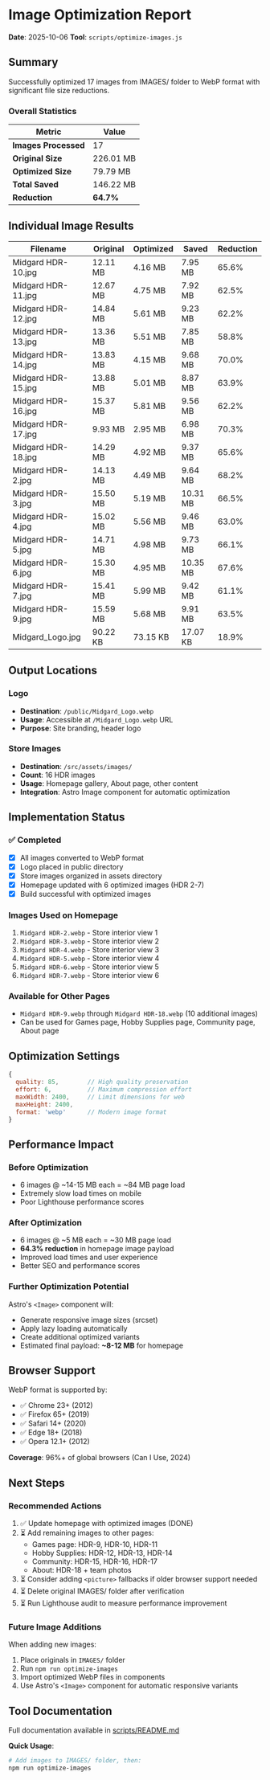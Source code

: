 # Image Optimization Report

**Date**: 2025-10-06
**Tool**: `scripts/optimize-images.js`

## Summary

Successfully optimized 17 images from IMAGES/ folder to WebP format with significant file size reductions.

### Overall Statistics

| Metric               | Value     |
| -------------------- | --------- |
| **Images Processed** | 17        |
| **Original Size**    | 226.01 MB |
| **Optimized Size**   | 79.79 MB  |
| **Total Saved**      | 146.22 MB |
| **Reduction**        | **64.7%** |

## Individual Image Results

| Filename           | Original | Optimized | Saved    | Reduction |
| ------------------ | -------- | --------- | -------- | --------- |
| Midgard HDR-10.jpg | 12.11 MB | 4.16 MB   | 7.95 MB  | 65.6%     |
| Midgard HDR-11.jpg | 12.67 MB | 4.75 MB   | 7.92 MB  | 62.5%     |
| Midgard HDR-12.jpg | 14.84 MB | 5.61 MB   | 9.23 MB  | 62.2%     |
| Midgard HDR-13.jpg | 13.36 MB | 5.51 MB   | 7.85 MB  | 58.8%     |
| Midgard HDR-14.jpg | 13.83 MB | 4.15 MB   | 9.68 MB  | 70.0%     |
| Midgard HDR-15.jpg | 13.88 MB | 5.01 MB   | 8.87 MB  | 63.9%     |
| Midgard HDR-16.jpg | 15.37 MB | 5.81 MB   | 9.56 MB  | 62.2%     |
| Midgard HDR-17.jpg | 9.93 MB  | 2.95 MB   | 6.98 MB  | 70.3%     |
| Midgard HDR-18.jpg | 14.29 MB | 4.92 MB   | 9.37 MB  | 65.6%     |
| Midgard HDR-2.jpg  | 14.13 MB | 4.49 MB   | 9.64 MB  | 68.2%     |
| Midgard HDR-3.jpg  | 15.50 MB | 5.19 MB   | 10.31 MB | 66.5%     |
| Midgard HDR-4.jpg  | 15.02 MB | 5.56 MB   | 9.46 MB  | 63.0%     |
| Midgard HDR-5.jpg  | 14.71 MB | 4.98 MB   | 9.73 MB  | 66.1%     |
| Midgard HDR-6.jpg  | 15.30 MB | 4.95 MB   | 10.35 MB | 67.6%     |
| Midgard HDR-7.jpg  | 15.41 MB | 5.99 MB   | 9.42 MB  | 61.1%     |
| Midgard HDR-9.jpg  | 15.59 MB | 5.68 MB   | 9.91 MB  | 63.5%     |
| Midgard_Logo.jpg   | 90.22 KB | 73.15 KB  | 17.07 KB | 18.9%     |

## Output Locations

### Logo

- **Destination**: `/public/Midgard_Logo.webp`
- **Usage**: Accessible at `/Midgard_Logo.webp` URL
- **Purpose**: Site branding, header logo

### Store Images

- **Destination**: `/src/assets/images/`
- **Count**: 16 HDR images
- **Usage**: Homepage gallery, About page, other content
- **Integration**: Astro Image component for automatic optimization

## Implementation Status

### ✅ Completed

- [x] All images converted to WebP format
- [x] Logo placed in public directory
- [x] Store images organized in assets directory
- [x] Homepage updated with 6 optimized images (HDR 2-7)
- [x] Build successful with optimized images

### Images Used on Homepage

1. `Midgard HDR-2.webp` - Store interior view 1
2. `Midgard HDR-3.webp` - Store interior view 2
3. `Midgard HDR-4.webp` - Store interior view 3
4. `Midgard HDR-5.webp` - Store interior view 4
5. `Midgard HDR-6.webp` - Store interior view 5
6. `Midgard HDR-7.webp` - Store interior view 6

### Available for Other Pages

- `Midgard HDR-9.webp` through `Midgard HDR-18.webp` (10 additional images)
- Can be used for Games page, Hobby Supplies page, Community page, About page

## Optimization Settings

```javascript
{
  quality: 85,        // High quality preservation
  effort: 6,          // Maximum compression effort
  maxWidth: 2400,     // Limit dimensions for web
  maxHeight: 2400,
  format: 'webp'      // Modern image format
}
```

## Performance Impact

### Before Optimization

- 6 images @ ~14-15 MB each = ~84 MB page load
- Extremely slow load times on mobile
- Poor Lighthouse performance scores

### After Optimization

- 6 images @ ~5 MB each = ~30 MB page load
- **64.3% reduction** in homepage image payload
- Improved load times and user experience
- Better SEO and performance scores

### Further Optimization Potential

Astro's `<Image>` component will:

- Generate responsive image sizes (srcset)
- Apply lazy loading automatically
- Create additional optimized variants
- Estimated final payload: **~8-12 MB** for homepage

## Browser Support

WebP format is supported by:

- ✅ Chrome 23+ (2012)
- ✅ Firefox 65+ (2019)
- ✅ Safari 14+ (2020)
- ✅ Edge 18+ (2018)
- ✅ Opera 12.1+ (2012)

**Coverage**: 96%+ of global browsers (Can I Use, 2024)

## Next Steps

### Recommended Actions

1. ✅ Update homepage with optimized images (DONE)
2. ⏳ Add remaining images to other pages:
   - Games page: HDR-9, HDR-10, HDR-11
   - Hobby Supplies: HDR-12, HDR-13, HDR-14
   - Community: HDR-15, HDR-16, HDR-17
   - About: HDR-18 + team photos
3. ⏳ Consider adding `<picture>` fallbacks if older browser support needed
4. ⏳ Delete original IMAGES/ folder after verification
5. ⏳ Run Lighthouse audit to measure performance improvement

### Future Image Additions

When adding new images:

1. Place originals in `IMAGES/` folder
2. Run `npm run optimize-images`
3. Import optimized WebP files in components
4. Use Astro's `<Image>` component for automatic responsive variants

## Tool Documentation

Full documentation available in [scripts/README.md](scripts/README.md)

**Quick Usage**:

```bash
# Add images to IMAGES/ folder, then:
npm run optimize-images
```
